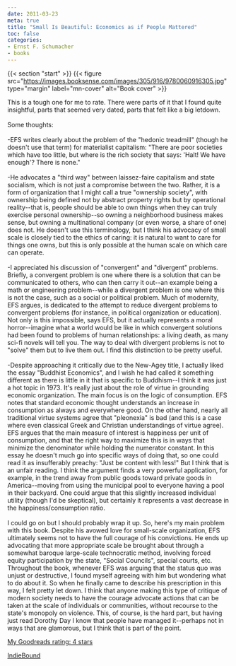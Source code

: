 ```yaml
---
date: 2011-03-23
meta: true
title: "Small Is Beautiful: Economics as if People Mattered"
toc: false
categories:
- Ernst F. Schumacher
- books
---
```


{{< section "start" >}}
{{< figure src="https://images.booksense.com/images/305/916/9780060916305.jpg" type="margin" label="mn-cover" alt="Book cover" >}}

This is a tough one for me to rate. There were parts of it that I found quite insightful, parts that seemed very dated, parts that felt like a big letdown.<br /><br />Some thoughts:<br /><br />-EFS writes clearly about the problem of the "hedonic treadmill" (though he doesn't use that term) for materialist capitalism: "There are poor societies which have too little, but where is the rich society that says: 'Halt! We have enough'? There is none."<br /><br />-He advocates a "third way" between laissez-faire capitalism and state socialism, which is not just a compromise between the two. Rather, it is a form of organization that I might call a true "ownership society", with ownership being defined not by abstract property rights but by operational reality--that is, people should be able to own things when they can truly exercise personal ownership--so owning a neighborhood business makes sense, but owning a multinational company (or even worse, a share of one) does not. He doesn't use this terminology, but I think his advocacy of small scale is closely tied to the ethics of caring: it is natural to want to care for things one owns, but this is only possible at the human scale on which care can operate.<br /><br />-I appreciated his discussion of "convergent" and "divergent" problems. Briefly, a convergent problem is one where there is a solution that can be communicated to others, who can then carry it out--an example being a math or engineering problem--while a divergent problem is one where this is not the case, such as a social or political problem. Much of modernity, EFS argues, is dedicated to the attempt to reduce divergent problems to convergent problems (for instance, in political organization or education). Not only is this impossible, says EFS, but it actually represents a moral horror--imagine what a world would be like in which convergent solutions had been found to problems of human relationships: a living death, as many sci-fi novels will tell you. The way to deal with divergent problems is not to "solve" them but to live them out. I find this distinction to be pretty useful.<br /><br />-Despite approaching it critically due to the New-Agey title, I actually liked the essay "Buddhist Economics", and I wish he had called it something different as there is little in it that is specific to Buddhism--I think it was just a hot topic in 1973. It's really just about the role of virtue in grounding economic organization. The main focus is on the logic of consumption. EFS notes that standard economic thought understands an increase in consumption as always and everywhere good. On the other hand, nearly all traditional virtue systems agree that "pleonexia" is bad (and this is a case where even classical Greek and Christian understandings of virtue agree). EFS argues that the main measure of interest is happiness per unit of consumption, and that the right way to maximize this is in ways that minimize the denominator while holding the numerator constant. In this essay he doesn't much go into specific ways of doing that, so one could read it as insufferably preachy: "Just be content with less!" But I think that is an unfair reading. I think the argument finds a very powerful application, for example, in the trend away from public goods toward private goods in America--moving from using the municipal pool to everyone having a pool in their backyard. One could argue that this slightly increased individual utility (though I'd be skeptical), but certainly it represents a vast decrease in the happiness/consumption ratio.<br /><br />I could go on but I should probably wrap it up. So, here's my main problem with this book. Despite his avowed love for small-scale organization, EFS ultimately seems not to have the full courage of his convictions. He ends up advocating that more appropriate scale be brought about through a somewhat baroque large-scale technocratic method, involving forced equity participation by the state, "Social Councils", special courts, etc. Throughout the book, whenever EFS was arguing that the status quo was unjust or destructive, I found myself agreeing with him but wondering what to do about it. So when he finally came to describe his prescription in this way, I felt pretty let down. I think that anyone making this type of critique of modern society needs to have the courage advocate actions that can be taken at the scale of individuals or communities, without recourse to the state's monopoly on violence. This, of course, is the hard part, but having just read Dorothy Day I know that people have managed it--perhaps not in ways that are glamorous, but I think that is part of the point.

[My Goodreads rating: 4 stars](https://www.goodreads.com/review/show/154263972)  

[IndieBound](https://www.indiebound.org/book/9780060916305)
